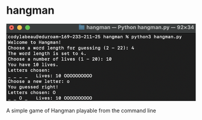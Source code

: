 # hangman

![alt text](https://github.com/dakotalrubin/hangman/blob/main/images/gameplay_screenshot.png?raw=true)

A simple game of Hangman playable from the command line
